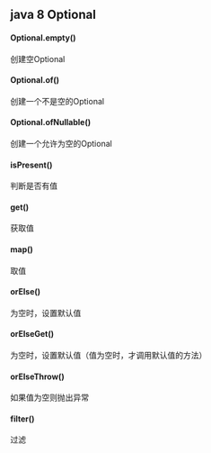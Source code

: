 ## java 8 Optional

#### Optional.empty()

创建空Optional

#### Optional.of()

创建一个不是空的Optional

#### Optional.ofNullable()

创建一个允许为空的Optional

#### isPresent()

判断是否有值

#### get()

获取值

#### map()

取值

#### orElse()

为空时，设置默认值

#### orElseGet()

为空时，设置默认值（值为空时，才调用默认值的方法）

#### orElseThrow()

如果值为空则抛出异常

#### filter()

过滤
